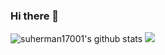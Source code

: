### Hi there 👋

<!--
**suherman17001/suherman17001** is a ✨ _special_ ✨ repository because its `README.md` (this file) appears on your GitHub profile.

Here are some ideas to get you started:

- 🔭 I’m currently working on ...
- 🌱 I’m currently learning ...
- 👯 I’m looking to collaborate on ...
- 🤔 I’m looking for help with ...
- 💬 Ask me about ...
- 📫 How to reach me: ...
- 😄 Pronouns: ...
- ⚡ Fun fact: ...
-->

![suherman17001's github stats](https://github-readme-stats.sera5-dev.vercel.app/api?username=rightfel&hide=stars&show_icons=true&count_private=true&include_all_commits=true&title_color=000000&icon_color=000000)
<img src="https://github-readme-stats.sera5-dev.vercel.app/api/top-langs/?username=suherman17001&hide_border=true&layout=compact&title_color=000000&tetx_color=000000" width="">
